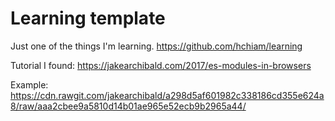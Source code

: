 # Learning template

Just one of the things I'm learning. <https://github.com/hchiam/learning>

Tutorial I found: <https://jakearchibald.com/2017/es-modules-in-browsers>

Example: <https://cdn.rawgit.com/jakearchibald/a298d5af601982c338186cd355e624a8/raw/aaa2cbee9a5810d14b01ae965e52ecb9b2965a44/>
